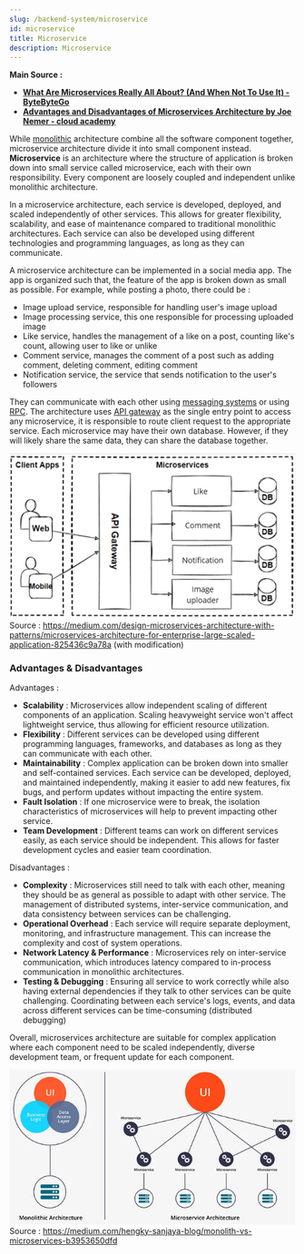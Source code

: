 ```yaml
---
slug: /backend-system/microservice
id: microservice
title: Microservice
description: Microservice
---
```


**Main Source :**

- **[What Are Microservices Really All About? (And When Not To Use It) - ByteByteGo](https://youtu.be/lTAcCNbJ7KE?si=9iNSTooup4bKqm5g)**
- **[Advantages and Disadvantages of Microservices Architecture by Joe Nemer - cloud academy](https://cloudacademy.com/blog/microservices-architecture-challenge-advantage-drawback/)**

While [monolithic](/backend-system/monolithic) architecture combine all the software component together, microservice architecture divide it into small component instead. **Microservice** is an architecture where the structure of application is broken down into small service called microservice, each with their own responsibility. Every component are loosely coupled and independent unlike monolithic architecture.

In a microservice architecture, each service is developed, deployed, and scaled independently of other services. This allows for greater flexibility, scalability, and ease of maintenance compared to traditional monolithic architectures. Each service can also be developed using different technologies and programming languages, as long as they can communicate.

A microservice architecture can be implemented in a social media app. The app is organized such that, the feature of the app is broken down as small as possible. For example, while posting a photo, there could be :

- Image upload service, responsible for handling user's image upload
- Image processing service, this one responsible for processing uploaded image
- Like service, handles the management of a like on a post, counting like's count, allowing user to like or unlike
- Comment service, manages the comment of a post such as adding comment, deleting comment, editing comment
- Notification service, the service that sends notification to the user's followers

They can communicate with each other using [messaging systems](/backend-system/message-broker) or using [RPC](/backend-system/rpc). The architecture uses [API gateway](/backend-system/apis-server-logic#api-gateway) as the single entry point to access any microservice, it is responsible to route client request to the appropriate service. Each microservice may have their own database. However, if they will likely share the same data, they can share the database together.

![Example of microservice architecture](./microservice-example.png)  
Source : https://medium.com/design-microservices-architecture-with-patterns/microservices-architecture-for-enterprise-large-scaled-application-825436c9a78a (with modification)

### Advantages & Disadvantages

Advantages :

- **Scalability** : Microservices allow independent scaling of different components of an application. Scaling heavyweight service won't affect lightweight service, thus allowing for efficient resource utilization.
- **Flexibility** : Different services can be developed using different programming languages, frameworks, and databases as long as they can communicate with each other.
- **Maintainability** : Complex application can be broken down into smaller and self-contained services. Each service can be developed, deployed, and maintained independently, making it easier to add new features, fix bugs, and perform updates without impacting the entire system.
- **Fault Isolation** : If one microservice were to break, the isolation characteristics of microservices will help to prevent impacting other service.
- **Team Development** : Different teams can work on different services easily, as each service should be independent. This allows for faster development cycles and easier team coordination.

Disadvantages :

- **Complexity** : Microservices still need to talk with each other, meaning they should be as general as possible to adapt with other service. The management of distributed systems, inter-service communication, and data consistency between services can be challenging.
- **Operational Overhead** : Each service will require separate deployment, monitoring, and infrastructure management. This can increase the complexity and cost of system operations.
- **Network Latency & Performance** : Microservices rely on inter-service communication, which introduces latency compared to in-process communication in monolithic architectures.
- **Testing & Debugging** : Ensuring all service to work correctly while also having external dependencies if they talk to other services can be quite challenging. Coordinating between each service's logs, events, and data across different services can be time-consuming (distributed debugging)

Overall, microservices architecture are suitable for complex application where each component need to be scaled independently, diverse development team, or frequent update for each component.

![Microservice vs monolithic architecture](./microservice-vs-monolithic.png)  
Source : https://medium.com/hengky-sanjaya-blog/monolith-vs-microservices-b3953650dfd
